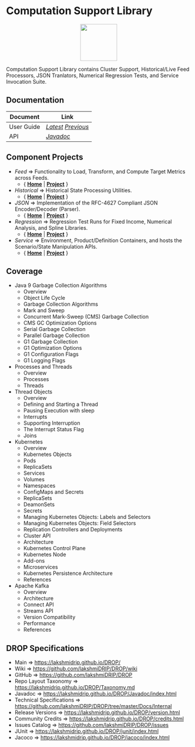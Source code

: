 ﻿
# Computation Support Library


<p align="center"><img src="https://github.com/lakshmiDRIP/DROP/blob/master/DRIP_Logo.gif?raw=true" width="100"></p>

Computation Support Library contains Cluster Support, Historical/Live Feed Processors, JSON Tranlators, Numerical Regression Tests, and Service Invocation Suite.


## Documentation

 |        Document         | Link |
 |-------------------------|------|
 | User Guide              |  [*Latest*](https://github.com/lakshmiDRIP/DROP/blob/master/Docs/Internal/ComputationSupport/ComputationSupport_v5.02.pdf) [*Previous*](https://github.com/lakshmiDRIP/DROP/blob/master/Docs/Internal/ComputationSupport) |
 | API                     | [*Javadoc*](https://lakshmidrip.github.io/DROP/Javadoc/index.html)|


## Component Projects

 * *Feed* => Functionality to Load, Transform, and Compute Target Metrics across Feeds.
	* { [**Home**](https://github.com/lakshmiDRIP/DROP/tree/master/src/main/java/org/drip/feed/README.md) | 
	[**Project**](https://github.com/lakshmiDRIP/DROP/issues?q=is%3Aopen+is%3Aissue+label%3Afeed) }
 * *Historical* => Historical State Processing Utilities.
	* { [**Home**](https://github.com/lakshmiDRIP/DROP/tree/master/src/main/java/org/drip/historical/README.md) | 
	[**Project**](https://github.com/lakshmiDRIP/DROP/issues?q=is%3Aopen+is%3Aissue+label%3Ahistorical) }
 * *JSON* => Implementation of the RFC-4627 Compliant JSON Encoder/Decoder (Parser).
	* { [**Home**](https://github.com/lakshmiDRIP/DROP/tree/master/src/main/java/org/drip/json/README.md) | 
	[**Project**](https://github.com/lakshmiDRIP/DROP/issues?q=is%3Aopen+is%3Aissue+label%3Ajson) }
 * *Regression* => Regression Test Runs for Fixed Income, Numerical Analysis, and Spline Libraries.
	* { [**Home**](https://github.com/lakshmiDRIP/DROP/tree/master/src/main/java/org/drip/regression/README.md) | 
	[**Project**](https://github.com/lakshmiDRIP/DROP/issues?q=is%3Aopen+is%3Aissue+label%3Aregression) }
 * *Service* => Environment, Product/Definition Containers, and hosts the Scenario/State Manipulation APIs.
	* { [**Home**](https://github.com/lakshmiDRIP/DROP/tree/master/src/main/java/org/drip/service/README.md) | 
	[**Project**](https://github.com/lakshmiDRIP/DROP/issues?q=is%3Aopen+is%3Aissue+label%3Aservice) }


## Coverage

 * Java 9 Garbage Collection Algorithms
	* Overview
	* Object Life Cycle
	* Garbage Collection Algorithms
	* Mark and Sweep
	* Concurrent Mark-Sweep (CMS) Garbage Collection
	* CMS GC Optimization Options
	* Serial Garbage Collection
	* Parallel Garbage Collection
	* G1 Garbage Collection
	* G1 Optimization Options
	* G1 Configuration Flags
	* G1 Logging Flags
 * Processes and Threads
	* Overview
	* Processes
	* Threads
 * Thread Objects
	* Overview
	* Defining and Starting a Thread
	* Pausing Execution with sleep
	* Interrupts
	* Supporting Interruption
	* The Interrupt Status Flag
	* Joins
 * Kubernetes
	* Overview
	* Kubernetes Objects
	* Pods
	* ReplicaSets
	* Services
	* Volumes
	* Namespaces
	* ConfigMaps and Secrets
	* ReplicaSets
	* DeamonSets
	* Secrets
	* Managing Kubernetes Objects: Labels and Selectors
	* Managing Kubernetes Objects: Field Selectors
	* Replication Controllers and Deployments
	* Cluster API
	* Architecture
	* Kubernetes Control Plane
	* Kubernetes Node
	* Add-ons
	* Microservices
	* Kubernetes Persistence Architecture
	* References
 * Apache Kafka
	* Overview
	* Architecture
	* Connect API
	* Streams API
	* Version Compatibility
	* Performance
	* References


## DROP Specifications

 * Main                     => https://lakshmidrip.github.io/DROP/
 * Wiki                     => https://github.com/lakshmiDRIP/DROP/wiki
 * GitHub                   => https://github.com/lakshmiDRIP/DROP
 * Repo Layout Taxonomy     => https://lakshmidrip.github.io/DROP/Taxonomy.md
 * Javadoc                  => https://lakshmidrip.github.io/DROP/Javadoc/index.html
 * Technical Specifications => https://github.com/lakshmiDRIP/DROP/tree/master/Docs/Internal
 * Release Versions         => https://lakshmidrip.github.io/DROP/version.html
 * Community Credits        => https://lakshmidrip.github.io/DROP/credits.html
 * Issues Catalog           => https://github.com/lakshmiDRIP/DROP/issues
 * JUnit                    => https://lakshmidrip.github.io/DROP/junit/index.html
 * Jacoco                   => https://lakshmidrip.github.io/DROP/jacoco/index.html
